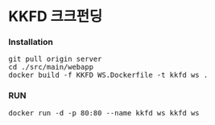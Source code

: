# KKFD 크크펀딩
### Installation
<pre>
git pull origin server
cd ./src/main/webapp
docker build -f KKFD_WS.Dockerfile -t kkfd_ws .
</pre>

### RUN
<pre>
docker run -d -p 80:80 --name kkfd_ws kkfd_ws
</pre>
